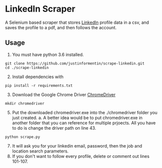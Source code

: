 # LinkedIn Scraper

A Selenium based scraper that stores [LinkedIn](https://linkedin.com) profile data in a csv, and saves the profile to a pdf, and then follows the account.

## Usage

1. You must have python 3.6 installed.
```
git clone https://github.com/justinformentin/scrape-linkedin.git
cd ./scrape-linkedin
```
2. Install dependencies with 
```
pip install -r requirements.txt
```
3. Download the Google Chrome Driver [ChromeDriver](https://sites.google.com/a/chromium.org/chromedriver/)
```
mkdir chromedriver
```
5. Put the downloaded chromedriver.exe into the ./chromedriver folder you just created.
  a. A better idea would be to put chromedriver.exe in another folder that you can reference for multiple prjoects. All you have to do is      change the driver path on line 43.
```
python scrape.py
```
7. It will ask you for your linkedin email, password, then the job and location search parameters.
8. If you don't want to follow every profile, delete or comment out lines 101-107.
